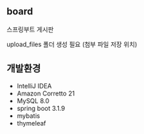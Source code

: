 ## board
스프링부트 게시판

upload_files 폴더 생성 필요 (첨부 파일 저장 위치)

## 개발환경
- IntelliJ IDEA
- Amazon Corretto 21
- MySQL 8.0
- spring boot 3.1.9
- mybatis
- thymeleaf

